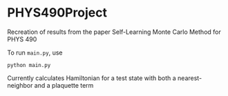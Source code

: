 # PHYS490Project
Recreation of results from the paper Self-Learning Monte Carlo Method for PHYS 490

To run `main.py`, use
```
python main.py
```

Currently calculates Hamiltonian for a test state with both a nearest-neighbor and a plaquette term
